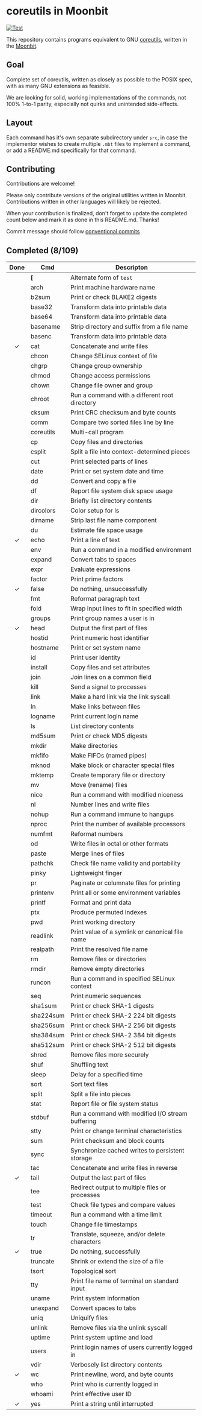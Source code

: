 # coreutils in Moonbit

[![Test](https://github.com/five-nuts/coreutils/actions/workflows/test.yaml/badge.svg)](https://github.com/five-nuts/coreutils/actions/workflows/test.yaml)

This repository contains programs equivalent to GNU
[coreutils](https://www.gnu.org/software/coreutils/), written in the
[Moonbit](https://www.moonbitlang.com/).

## Goal

Complete set of coreutils, written as closely as possible to the POSIX spec,
with as many GNU extensions as feasible.

We are looking for solid, working implementations of the commands, not 100%
1-to-1 parity, especially not quirks and unintended side-effects.

## Layout

Each command has it's own separate subdirectory under `src`, in case the
implementor wishes to create multiple `.mbt` files to implement a command, or add
a README.md specifically for that command.

## Contributing

Contributions are welcome!

Please only contribute versions of the original utilities written in Moonbit.
Contributions written in other languages will likely be rejected.

When your contribution is finalized, don't forget to update the completed
count below and mark it as done in this README.md. Thanks!

Commit message should follow [conventional commits](https://www.conventionalcommits.org/)

## Completed (8/109)

|  Done   | Cmd       | Descripton                                       |
| :-----: | --------- | ------------------------------------------------ |
|         | **[**     | Alternate form of `test`                         |
|         | arch      | Print machine hardware name                      |
|         | b2sum     | Print or check BLAKE2 digests                    |
|         | base32    | Transform data into printable data               |
|         | base64    | Transform data into printable data               |
|         | basename  | Strip directory and suffix from a file name      |
|         | basenc    | Transform data into printable data               |
| &check; | cat       | Concatenate and write files                      |
|         | chcon     | Change SELinux context of file                   |
|         | chgrp     | Change group ownership                           |
|         | chmod     | Change access permissions                        |
|         | chown     | Change file owner and group                      |
|         | chroot    | Run a command with a different root directory    |
|         | cksum     | Print CRC checksum and byte counts               |
|         | comm      | Compare two sorted files line by line            |
|         | coreutils | Multi-call program                               |
|         | cp        | Copy files and directories                       |
|         | csplit    | Split a file into context-determined pieces      |
|         | cut       | Print selected parts of lines                    |
|         | date      | Print or set system date and time                |
|         | dd        | Convert and copy a file                          |
|         | df        | Report file system disk space usage              |
|         | dir       | Briefly list directory contents                  |
|         | dircolors | Color setup for ls                               |
|         | dirname   | Strip last file name component                   |
|         | du        | Estimate file space usage                        |
| &check; | echo      | Print a line of text                             |
|         | env       | Run a command in a modified environment          |
|         | expand    | Convert tabs to spaces                           |
|         | expr      | Evaluate expressions                             |
|         | factor    | Print prime factors                              |
| &check; | false     | Do nothing, unsuccessfully                       |
|         | fmt       | Reformat paragraph text                          |
|         | fold      | Wrap input lines to fit in specified width       |
|         | groups    | Print group names a user is in                   |
| &check; | head      | Output the first part of files                   |
|         | hostid    | Print numeric host identifier                    |
|         | hostname  | Print or set system name                         |
|         | id        | Print user identity                              |
|         | install   | Copy files and set attributes                    |
|         | join      | Join lines on a common field                     |
|         | kill      | Send a signal to processes                       |
|         | link      | Make a hard link via the link syscall            |
|         | ln        | Make links between files                         |
|         | logname   | Print current login name                         |
|         | ls        | List directory contents                          |
|         | md5sum    | Print or check MD5 digests                       |
|         | mkdir     | Make directories                                 |
|         | mkfifo    | Make FIFOs (named pipes)                         |
|         | mknod     | Make block or character special files            |
|         | mktemp    | Create temporary file or directory               |
|         | mv        | Move (rename) files                              |
|         | nice      | Run a command with modified niceness             |
|         | nl        | Number lines and write files                     |
|         | nohup     | Run a command immune to hangups                  |
|         | nproc     | Print the number of available processors         |
|         | numfmt    | Reformat numbers                                 |
|         | od        | Write files in octal or other formats            |
|         | paste     | Merge lines of files                             |
|         | pathchk   | Check file name validity and portability         |
|         | pinky     | Lightweight finger                               |
|         | pr        | Paginate or columnate files for printing         |
|         | printenv  | Print all or some environment variables          |
|         | printf    | Format and print data                            |
|         | ptx       | Produce permuted indexes                         |
|         | pwd       | Print working directory                          |
|         | readlink  | Print value of a symlink or canonical file name  |
|         | realpath  | Print the resolved file name                     |
|         | rm        | Remove files or directories                      |
|         | rmdir     | Remove empty directories                         |
|         | runcon    | Run a command in specified SELinux context       |
|         | seq       | Print numeric sequences                          |
|         | sha1sum   | Print or check SHA-1 digests                     |
|         | sha224sum | Print or check SHA-2 224 bit digests             |
|         | sha256sum | Print or check SHA-2 256 bit digests             |
|         | sha384sum | Print or check SHA-2 384 bit digests             |
|         | sha512sum | Print or check SHA-2 512 bit digests             |
|         | shred     | Remove files more securely                       |
|         | shuf      | Shuffling text                                   |
|         | sleep     | Delay for a specified time                       |
|         | sort      | Sort text files                                  |
|         | split     | Split a file into pieces                         |
|         | stat      | Report file or file system status                |
|         | stdbuf    | Run a command with modified I/O stream buffering |
|         | stty      | Print or change terminal characteristics         |
|         | sum       | Print checksum and block counts                  |
|         | sync      | Synchronize cached writes to persistent storage  |
|         | tac       | Concatenate and write files in reverse           |
| &check; | tail      | Output the last part of files                    |
|         | tee       | Redirect output to multiple files or processes   |
|         | test      | Check file types and compare values              |
|         | timeout   | Run a command with a time limit                  |
|         | touch     | Change file timestamps                           |
|         | tr        | Translate, squeeze, and/or delete characters     |
| &check; | true      | Do nothing, successfully                         |
|         | truncate  | Shrink or extend the size of a file              |
|         | tsort     | Topological sort                                 |
|         | tty       | Print file name of terminal on standard input    |
|         | uname     | Print system information                         |
|         | unexpand  | Convert spaces to tabs                           |
|         | uniq      | Uniquify files                                   |
|         | unlink    | Remove files via the unlink syscall              |
|         | uptime    | Print system uptime and load                     |
|         | users     | Print login names of users currently logged in   |
|         | vdir      | Verbosely list directory contents                |
| &check; | wc        | Print newline, word, and byte counts             |
|         | who       | Print who is currently logged in                 |
|         | whoami    | Print effective user ID                          |
| &check; | yes       | Print a string until interrupted                 |
